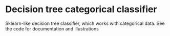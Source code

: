 # Decision tree categorical classifier

Sklearn-like decision tree classifier, which works with categorical data. See the code for documentation and illustrations
